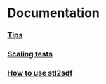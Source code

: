 # Documentation

### [Tips](tips.md)
### [Scaling tests](scaling.md)
### [How to use stl2sdf](how_to_run_stl2sdf.md)
